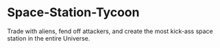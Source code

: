 Space-Station-Tycoon
====================

Trade with aliens, fend off attackers, and create the most kick-ass space station in the entire Universe.
